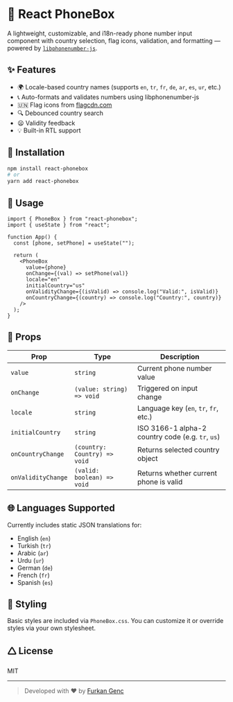 # 📱 React PhoneBox

A lightweight, customizable, and i18n-ready phone number input component with country selection, flag icons, validation, and formatting — powered by [`libphonenumber-js`](https://github.com/catamphetamine/libphonenumber-js).

## ✨ Features

- 🌍 Locale-based country names (supports `en`, `tr`, `fr`, `de`, `ar`, `es`, `ur`, etc.)
- 📞 Auto-formats and validates numbers using libphonenumber-js
- 🇺🇳 Flag icons from [flagcdn.com](https://flagcdn.com)
- 🔍 Debounced country search
- 😦 Validity feedback
- 💡 Built-in RTL support

## 🚀 Installation

```bash
npm install react-phonebox
# or
yarn add react-phonebox
```

## 🔧 Usage

```tsx
import { PhoneBox } from "react-phonebox";
import { useState } from "react";

function App() {
  const [phone, setPhone] = useState("");

  return (
    <PhoneBox
      value={phone}
      onChange={(val) => setPhone(val)}
      locale="en"
      initialCountry="us"
      onValidityChange={(isValid) => console.log("Valid:", isValid)}
      onCountryChange={(country) => console.log("Country:", country)}
    />
  );
}
```

## 🧪 Props

| Prop              | Type                          | Description                                               |
|-------------------|-------------------------------|-----------------------------------------------------------|
| `value`           | `string`                      | Current phone number value                                |
| `onChange`        | `(value: string) => void`     | Triggered on input change                                 |
| `locale`          | `string`                      | Language key (`en`, `tr`, `fr`, etc.)                     |
| `initialCountry`  | `string`                      | ISO 3166-1 alpha-2 country code (e.g. `tr`, `us`)         |
| `onCountryChange` | `(country: Country) => void`  | Returns selected country object                           |
| `onValidityChange`| `(valid: boolean) => void`    | Returns whether current phone is valid                    |

## 🌐 Languages Supported

Currently includes static JSON translations for:

- English (`en`)
- Turkish (`tr`)
- Arabic (`ar`)
- Urdu (`ur`)
- German (`de`)
- French (`fr`)
- Spanish (`es`)

## 🧱 Styling

Basic styles are included via `PhoneBox.css`. You can customize it or override styles via your own stylesheet.

## 🛆 License

MIT

---

> Developed with ❤️ by [Furkan Genc](https://github.com/frkngnc)